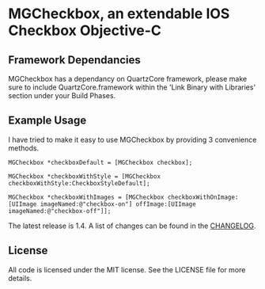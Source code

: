 # MGCheckbox, an extendable IOS Checkbox Objective-C

## Framework Dependancies
MGCheckbox has a dependancy on QuartzCore framework, please make sure to include QuartzCore.framework within the 'Link Binary with Libraries' section under your Build Phases.

## Example Usage
I have tried to make it easy to use MGCheckbox by providing 3 convenience methods.
```objc
MGCheckbox *checkboxDefault = [MGCheckbox checkbox];
```

```objc
MGCheckbox *checkboxWithStyle = [MGCheckbox checkboxWithStyle:CheckboxStyleDefault];
```

```objc
MGCheckbox *checkboxWithImages = [MGCheckbox checkboxWithOnImage:[UIImage imageNamed:@"checkbox-on"] offImage:[UIImage imageNamed:@"checkbox-off"]];
```



The latest release is 1.4. A list of changes can be found in the [CHANGELOG](CHANGELOG.md).

## License

All code is licensed under the MIT license. See the LICENSE file for more details.
